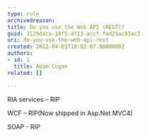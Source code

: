 ```yaml
---
type: rule
archivedreason: 
title: Do you use the Web API (REST)?
guid: 3129daca-18f5-4f13-accf-fad21ac93ac3
uri: do-you-use-the-web-api-rest
created: 2012-04-01T10:02:07.0000000Z
authors:
- id: 1
  title: Adam Cogan
related: []

---
```



<p class="MsoListParagraph" style="text-indent&#58;-0.25in;"><span lang="EN-AU">&#160; &#160; &#160;&#160;RIA services – RIP</span></p>

<p><span lang="EN-AU">WCF – RIP(Now shipped in Asp.Net MVC4)</span></p>

<p><span lang="EN-AU">SOAP - RIP</span></p>

<br><excerpt class='endintro'></excerpt><br>



